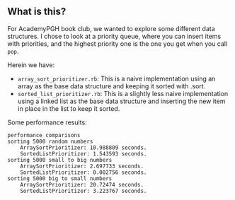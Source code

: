 ## What is this?
For AcademyPGH book club, we wanted to explore some different data structures. I chose to look at a priority queue, where you can insert items with priorities, and the highest priority one is the one you get when you call `pop`.

Herein we have:
- `array_sort_prioritizer.rb`: This is a naive implementation using an array as the base data structure and keeping it sorted with .sort.
- `sorted_list_prioritizer.rb`: This is a slightly less naive implementation using a linked list as the base data structure and inserting the new item in place in the list to keep it sorted.

Some performance results:
```
performance comparisons
sorting 5000 random numbers
    ArraySortPrioritizer: 10.988809 seconds.
    SortedListPrioritizer: 1.543593 seconds.
sorting 5000 small to big numbers
    ArraySortPrioritizer: 2.697733 seconds.
    SortedListPrioritizer: 0.002756 seconds.
sorting 5000 big to small numbers
    ArraySortPrioritizer: 20.72474 seconds.
    SortedListPrioritizer: 3.223767 seconds.
  ```